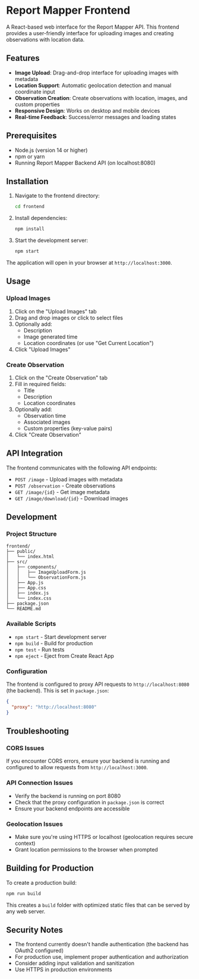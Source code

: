 # Report Mapper Frontend

A React-based web interface for the Report Mapper API. This frontend provides a user-friendly interface for uploading images and creating observations with location data.

## Features

- **Image Upload**: Drag-and-drop interface for uploading images with metadata
- **Location Support**: Automatic geolocation detection and manual coordinate input
- **Observation Creation**: Create observations with location, images, and custom properties
- **Responsive Design**: Works on desktop and mobile devices
- **Real-time Feedback**: Success/error messages and loading states

## Prerequisites

- Node.js (version 14 or higher)
- npm or yarn
- Running Report Mapper Backend API (on localhost:8080)

## Installation

1. Navigate to the frontend directory:
   ```bash
   cd frontend
   ```

2. Install dependencies:
   ```bash
   npm install
   ```

3. Start the development server:
   ```bash
   npm start
   ```

The application will open in your browser at `http://localhost:3000`.

## Usage

### Upload Images
1. Click on the "Upload Images" tab
2. Drag and drop images or click to select files
3. Optionally add:
   - Description
   - Image generated time
   - Location coordinates (or use "Get Current Location")
4. Click "Upload Images"

### Create Observation
1. Click on the "Create Observation" tab
2. Fill in required fields:
   - Title
   - Description
   - Location coordinates
3. Optionally add:
   - Observation time
   - Associated images
   - Custom properties (key-value pairs)
4. Click "Create Observation"

## API Integration

The frontend communicates with the following API endpoints:

- `POST /image` - Upload images with metadata
- `POST /observation` - Create observations
- `GET /image/{id}` - Get image metadata
- `GET /image/download/{id}` - Download images

## Development

### Project Structure
```
frontend/
├── public/
│   └── index.html
├── src/
│   ├── components/
│   │   ├── ImageUploadForm.js
│   │   └── ObservationForm.js
│   ├── App.js
│   ├── App.css
│   ├── index.js
│   └── index.css
├── package.json
└── README.md
```

### Available Scripts

- `npm start` - Start development server
- `npm build` - Build for production
- `npm test` - Run tests
- `npm eject` - Eject from Create React App

### Configuration

The frontend is configured to proxy API requests to `http://localhost:8080` (the backend). This is set in `package.json`:

```json
{
  "proxy": "http://localhost:8080"
}
```

## Troubleshooting

### CORS Issues
If you encounter CORS errors, ensure your backend is running and configured to allow requests from `http://localhost:3000`.

### API Connection Issues
- Verify the backend is running on port 8080
- Check that the proxy configuration in `package.json` is correct
- Ensure your backend endpoints are accessible

### Geolocation Issues
- Make sure you're using HTTPS or localhost (geolocation requires secure context)
- Grant location permissions to the browser when prompted

## Building for Production

To create a production build:

```bash
npm run build
```

This creates a `build` folder with optimized static files that can be served by any web server.

## Security Notes

- The frontend currently doesn't handle authentication (the backend has OAuth2 configured)
- For production use, implement proper authentication and authorization
- Consider adding input validation and sanitization
- Use HTTPS in production environments
